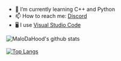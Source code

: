 <!--- 🔭 I’m currently working on ...
- 👯 I’m looking to collaborate on ...
- 🤔 I’m looking for help with ...
- 💬 Ask me about ...-->
- 📖 I’m currently learning C++ and Python
- 📫 How to reach me: <a href="https://discord.com/users/361595963812478976">Discord</a>
- 🖥️ I use <a href="https://code.visualstudio.com">Visual Studio Code</a>
<!--- 😄 Pronouns: ...
- ⚡ Fun fact: ...
-->

![MaloDaHood's github stats](https://github-readme-stats.vercel.app/api?username=MaloDaHood&theme=tokyonight)
<br><br>
[![Top Langs](https://github-readme-stats.vercel.app/api/top-langs/?username=MaloDaHood&layout=compact&theme=tokyonight)](https://github.com/anuraghazra/github-readme-stats)
